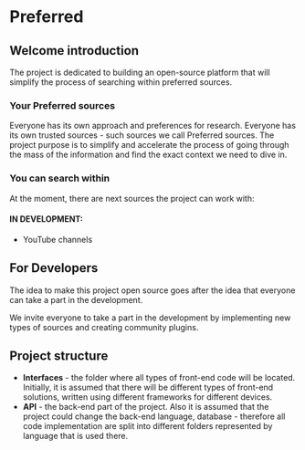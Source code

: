 # Preferred

## Welcome introduction

The project is dedicated to building an open-source platform that will simplify the process of searching within preferred sources.

### Your Preferred sources

Everyone has its own approach and preferences for research. Everyone has its own trusted sources - such sources we call Preferred sources. The project purpose is to simplify and accelerate the process of going through the mass of the information and find the exact context we need to dive in.

### You can search within

At the moment, there are next sources the project can work with:

#### IN DEVELOPMENT:

- YouTube channels

## For Developers

The idea to make this project open source goes after the idea that everyone can take a part in the development.

We invite everyone to take a part in the development by implementing new types of sources and creating community plugins.

## Project structure

- **Interfaces** - the folder where all types of front-end code will be located. Initially, it is assumed that there will be different types of front-end solutions, written using different frameworks for different devices.
- **API** - the back-end part of the project. Also it is assumed that the project could change the back-end language, database - therefore all code implementation are split into different folders represented by language that is used there.

